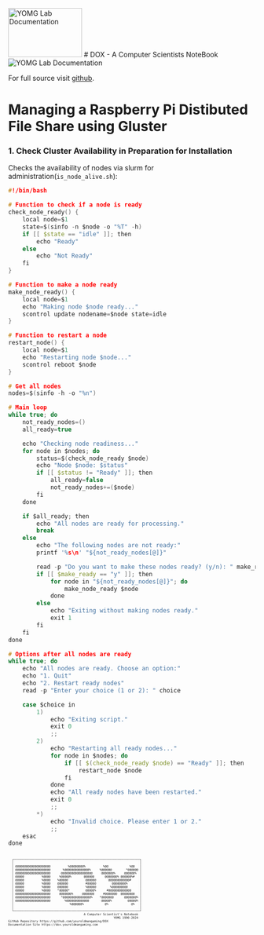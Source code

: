 <img src="../dox.png" width="150" height="100" alt="YOMG Lab Documentation">
# DOX - A Computer Scientists NoteBook

<img src="../GlusterFS.svg"  alt="YOMG Lab Documentation">

For full source visit [github](https://github.com/youroldmangaming/DOX.git).


# Managing a Raspberry Pi Distibuted File Share using Gluster


### 1. Check Cluster Availability in Preparation for  Installation
Checks the availability of nodes via slurm for administration(`is_node_alive.sh`):
```c
#!/bin/bash

# Function to check if a node is ready
check_node_ready() {
    local node=$1
    state=$(sinfo -n $node -o "%T" -h)
    if [[ $state == "idle" ]]; then
        echo "Ready"
    else
        echo "Not Ready"
    fi
}

# Function to make a node ready
make_node_ready() {
    local node=$1
    echo "Making node $node ready..."
    scontrol update nodename=$node state=idle
}

# Function to restart a node
restart_node() {
    local node=$1
    echo "Restarting node $node..."
    scontrol reboot $node
}

# Get all nodes
nodes=$(sinfo -h -o "%n")

# Main loop
while true; do
    not_ready_nodes=()
    all_ready=true

    echo "Checking node readiness..."
    for node in $nodes; do
        status=$(check_node_ready $node)
        echo "Node $node: $status"
        if [[ $status != "Ready" ]]; then
            all_ready=false
            not_ready_nodes+=($node)
        fi
    done

    if $all_ready; then
        echo "All nodes are ready for processing."
        break
    else
        echo "The following nodes are not ready:"
        printf '%s\n' "${not_ready_nodes[@]}"

        read -p "Do you want to make these nodes ready? (y/n): " make_ready
        if [[ $make_ready == "y" ]]; then
            for node in "${not_ready_nodes[@]}"; do
                make_node_ready $node
            done
        else
            echo "Exiting without making nodes ready."
            exit 1
        fi
    fi
done

# Options after all nodes are ready
while true; do
    echo "All nodes are ready. Choose an option:"
    echo "1. Quit"
    echo "2. Restart ready nodes"
    read -p "Enter your choice (1 or 2): " choice

    case $choice in
        1)
            echo "Exiting script."
            exit 0
            ;;
        2)
            echo "Restarting all ready nodes..."
            for node in $nodes; do
                if [[ $(check_node_ready $node) == "Ready" ]]; then
                    restart_node $node
                fi
            done
            echo "All ready nodes have been restarted."
            exit 0
            ;;
        *)
            echo "Invalid choice. Please enter 1 or 2."
            ;;
    esac
done


```

<div style="font-size: 50%;">
  <pre><code>
  ┌────────────────────────────────────────────────────────────────────────┐   
  │                                                                        │   
  │ @@@@@@@@@@@@@@@@@@@@          %@@@@@@@@%          %@@            %@@   │   
  │ @@@@@@@@@@@@@@@@@@@@       %@@@@@@@@@@@@@@%     %@@@@@@        *@@@@@@ │   
  │ @@@@@@@@@@@@@@@@@@@@      @@@@@@@@@@@@@@@@@@     @@@@@@@%     @@@@@@%  │   
  │ @@@@@          %@@@@     %@@@@@%       @@@@@@      @@@@@@@% @@@@@@%#   │   
  │ @@@@@          %@@@@    %@@@@@          @@@@@@       @@@@@@@@@@@@#     │   
  │ @@@@@          %@@@@    @@@@@@          #@@@@@         @@@@@@@@%       │   
  │ @@@@@          %@@@@    @@@@@@          %@@@@@        %@@@@@@@@@       │   
  │ @@@@@          %@@@@    *@@@@@*         @@@@@%      #@@@@@@@@@@@@@     │   
  │ @@@@@@@@@@@@@@@@@@@@     @@@@@@@%     @@@@@@@     #@@@@@@@  @@@@@@@@   │   
  │ @@@@@@@@@@@@@@@@@@@@      *@@@@@@@@@@@@@@@@%    *@@@@@@@      @@@@@@@% │   
  │ @@@@@@@@@@@@@@@@@@@@        %@@@@@@@@@@@@@       @@@@@%         @@@@@% │   
  │                                %@@@@@@%            @%             @%   │   
  │                                                                        │   
  └────────────────────────────────────────────────────────────────────────┘
                                           A Computer Scientist's Notebook
                                                            Y0MG 1990-2024
GitHub Repository https://github.com/youroldmangaming/DOX
Documentation Site https://dox.youroldmangaming.com
  </code></pre>
</div>
